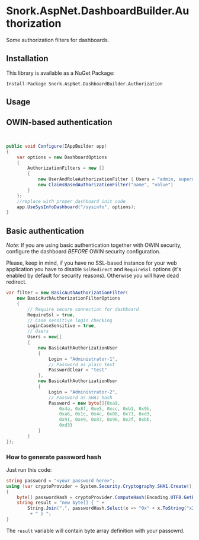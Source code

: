 Snork.AspNet.DashboardBuilder.Authorization
================================

Some authorization filters for dashboards.

Installation
-------------

This library is available as a NuGet Package:

```
Install-Package Snork.AspNet.DashboardBuilder.Authorization
```

Usage
------

## OWIN-based authentication

```csharp


public void Configure(IAppBuilder app)
{
    var options = new DashboardOptions
    {
        AuthorizationFilters = new [] 
        {
            new UserAndRoleAuthorizationFilter { Users = "admin, superuser", Roles = "advanced" },
            new ClaimsBasedAuthorizationFilter("name", "value")
        }
    };
	//replace with proper dashboard init code
    app.UseSysInfoDashboard("/sysinfo", options);
}
```

## Basic authentication

 *Note:* If you are using basic authentication together with OWIN security, configure the dashboard *BEFORE* OWIN security configuration.
 
Please, keep in mind, if you have no SSL-based instance for your web application you have to disable `SslRedirect` and `RequireSsl` options (it's enabled by default for security reasons). Otherwise you will have dead redirect.

```csharp
var filter = new BasicAuthAuthorizationFilter(
    new BasicAuthAuthorizationFilterOptions
    {
        // Require secure connection for dashboard
        RequireSsl = true,
        // Case sensitive login checking
        LoginCaseSensitive = true,
        // Users
        Users = new[]
        {
            new BasicAuthAuthorizationUser
            {
                Login = "Administrator-1",
                // Password as plain text
                PasswordClear = "test"
            },
            new BasicAuthAuthorizationUser
            {
                Login = "Administrator-2",
                // Password as SHA1 hash
                Password = new byte[]{0xa9,
                    0x4a, 0x8f, 0xe5, 0xcc, 0xb1, 0x9b,
                    0xa6, 0x1c, 0x4c, 0x08, 0x73, 0xd3,
                    0x91, 0xe9, 0x87, 0x98, 0x2f, 0xbb,
                    0xd3}
            }
        }
});
```

### How to generate password hash

Just run this code:

```csharp
string password = "<your password here>";
using (var cryptoProvider = System.Security.Cryptography.SHA1.Create())
{
    byte[] passwordHash = cryptoProvider.ComputeHash(Encoding.UTF8.GetBytes(password));
    string result = "new byte[] { " + 
        String.Join(",", passwordHash.Select(x => "0x" + x.ToString("x2")).ToArray())
         + " } ";
}
```

The `result` variable will contain byte array definition with your passowrd.
